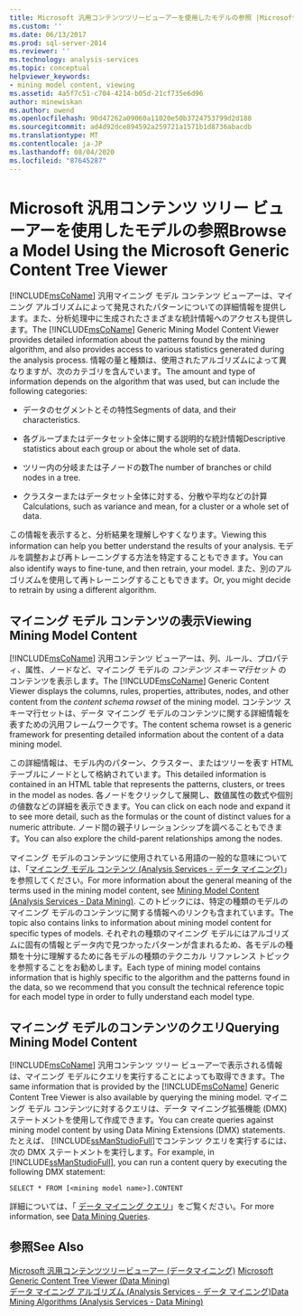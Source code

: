 ```yaml
---
title: Microsoft 汎用コンテンツツリービューアーを使用したモデルの参照 |Microsoft Docs
ms.custom: ''
ms.date: 06/13/2017
ms.prod: sql-server-2014
ms.reviewer: ''
ms.technology: analysis-services
ms.topic: conceptual
helpviewer_keywords:
- mining model content, viewing
ms.assetid: 4a5f7c51-c704-4214-b05d-21cf735e6d96
author: minewiskan
ms.author: owend
ms.openlocfilehash: 90d47262a09060a11020e50b3724753799d2d188
ms.sourcegitcommit: ad4d92dce894592a259721a1571b1d8736abacdb
ms.translationtype: MT
ms.contentlocale: ja-JP
ms.lasthandoff: 08/04/2020
ms.locfileid: "87645287"
---
```

# <a name="browse-a-model-using-the-microsoft-generic-content-tree-viewer"></a><span data-ttu-id="60a86-102">Microsoft 汎用コンテンツ ツリー ビューアーを使用したモデルの参照</span><span class="sxs-lookup"><span data-stu-id="60a86-102">Browse a Model Using the Microsoft Generic Content Tree Viewer</span></span>
  <span data-ttu-id="60a86-103">[!INCLUDE[msCoName](../../includes/msconame-md.md)] 汎用マイニング モデル コンテンツ ビューアーは、マイニング アルゴリズムによって発見されたパターンについての詳細情報を提供します。また、分析処理中に生成されたさまざまな統計情報へのアクセスも提供します。</span><span class="sxs-lookup"><span data-stu-id="60a86-103">The [!INCLUDE[msCoName](../../includes/msconame-md.md)] Generic Mining Model Content Viewer provides detailed information about the patterns found by the mining algorithm, and also provides access to various statistics generated during the analysis process.</span></span> <span data-ttu-id="60a86-104">情報の量と種類は、使用されたアルゴリズムによって異なりますが、次のカテゴリを含んでいます。</span><span class="sxs-lookup"><span data-stu-id="60a86-104">The amount and type of information depends on the algorithm that was used, but can include the following categories:</span></span>  
  
-   <span data-ttu-id="60a86-105">データのセグメントとその特性</span><span class="sxs-lookup"><span data-stu-id="60a86-105">Segments of data, and their characteristics.</span></span>  
  
-   <span data-ttu-id="60a86-106">各グループまたはデータセット全体に関する説明的な統計情報</span><span class="sxs-lookup"><span data-stu-id="60a86-106">Descriptive statistics about each group or about the whole set of data.</span></span>  
  
-   <span data-ttu-id="60a86-107">ツリー内の分岐または子ノードの数</span><span class="sxs-lookup"><span data-stu-id="60a86-107">The number of branches or child nodes in a tree.</span></span>  
  
-   <span data-ttu-id="60a86-108">クラスターまたはデータセット全体に対する、分散や平均などの計算</span><span class="sxs-lookup"><span data-stu-id="60a86-108">Calculations, such as variance and mean, for a cluster or a whole set of data.</span></span>  
  
 <span data-ttu-id="60a86-109">この情報を表示すると、分析結果を理解しやすくなります。</span><span class="sxs-lookup"><span data-stu-id="60a86-109">Viewing this information can help you better understand the results of your analysis.</span></span> <span data-ttu-id="60a86-110">モデルを調整および再トレーニングする方法を特定することもできます。</span><span class="sxs-lookup"><span data-stu-id="60a86-110">You can also identify ways to fine-tune, and then retrain, your model.</span></span> <span data-ttu-id="60a86-111">また、別のアルゴリズムを使用して再トレーニングすることもできます。</span><span class="sxs-lookup"><span data-stu-id="60a86-111">Or, you might decide to retrain by using a different algorithm.</span></span>  
  
## <a name="viewing-mining-model-content"></a><span data-ttu-id="60a86-112">マイニング モデル コンテンツの表示</span><span class="sxs-lookup"><span data-stu-id="60a86-112">Viewing Mining Model Content</span></span>  
 <span data-ttu-id="60a86-113">[!INCLUDE[msCoName](../../includes/msconame-md.md)] 汎用コンテンツ ビューアーは、列、ルール、プロパティ、属性、ノードなど、マイニング モデルの *コンテンツ スキーマ行セット* のコンテンツを表示します。</span><span class="sxs-lookup"><span data-stu-id="60a86-113">The [!INCLUDE[msCoName](../../includes/msconame-md.md)] Generic Content Viewer displays the columns, rules, properties, attributes, nodes, and other content from the *content schema rowset* of the mining model.</span></span> <span data-ttu-id="60a86-114">コンテンツ スキーマ行セットは、データ マイニング モデルのコンテンツに関する詳細情報を表すための汎用フレームワークです。</span><span class="sxs-lookup"><span data-stu-id="60a86-114">The content schema rowset is a generic framework for presenting detailed information about the content of a data mining model.</span></span>  
  
 <span data-ttu-id="60a86-115">この詳細情報は、モデル内のパターン、クラスター、またはツリーを表す HTML テーブルにノードとして格納されています。</span><span class="sxs-lookup"><span data-stu-id="60a86-115">This detailed information is contained in an HTML table that represents the patterns, clusters, or trees in the model as nodes.</span></span> <span data-ttu-id="60a86-116">各ノードをクリックして展開し、数値属性の数式や個別の値数などの詳細を表示できます。</span><span class="sxs-lookup"><span data-stu-id="60a86-116">You can click on each node and expand it to see more detail, such as the formulas or the count of distinct values for a numeric attribute.</span></span> <span data-ttu-id="60a86-117">ノード間の親子リレーションシップを調べることもできます。</span><span class="sxs-lookup"><span data-stu-id="60a86-117">You can also explore the child-parent relationships among the nodes.</span></span>  
  
 <span data-ttu-id="60a86-118">マイニング モデルのコンテンツに使用されている用語の一般的な意味については、「[マイニング モデル コンテンツ (Analysis Services - データ マイニング)](mining-model-content-analysis-services-data-mining.md)」を参照してください。</span><span class="sxs-lookup"><span data-stu-id="60a86-118">For more information about the general meaning of the terms used in the mining model content, see [Mining Model Content &#40;Analysis Services - Data Mining&#41;](mining-model-content-analysis-services-data-mining.md).</span></span> <span data-ttu-id="60a86-119">このトピックには、特定の種類のモデルのマイニング モデルのコンテンツに関する情報へのリンクも含まれています。</span><span class="sxs-lookup"><span data-stu-id="60a86-119">The topic also contains links to information about mining model content for specific types of models.</span></span> <span data-ttu-id="60a86-120">それぞれの種類のマイニング モデルにはアルゴリズムに固有の情報とデータ内で見つかったパターンが含まれるため、各モデルの種類を十分に理解するために各モデルの種類のテクニカル リファレンス トピックを参照することをお勧めします。</span><span class="sxs-lookup"><span data-stu-id="60a86-120">Each type of mining model contains information that is highly specific to the algorithm and the patterns found in the data, so we recommend that you consult the technical reference topic for each model type in order to fully understand each model type.</span></span>  
  
## <a name="querying-mining-model-content"></a><span data-ttu-id="60a86-121">マイニング モデルのコンテンツのクエリ</span><span class="sxs-lookup"><span data-stu-id="60a86-121">Querying Mining Model Content</span></span>  
 <span data-ttu-id="60a86-122">[!INCLUDE[msCoName](../../includes/msconame-md.md)] 汎用コンテンツ ツリー ビューアーで表示される情報は、マイニング モデルにクエリを実行することによっても取得できます。</span><span class="sxs-lookup"><span data-stu-id="60a86-122">The same information that is provided by the [!INCLUDE[msCoName](../../includes/msconame-md.md)] Generic Content Tree Viewer is also available by querying the mining model.</span></span> <span data-ttu-id="60a86-123">マイニング モデル コンテンツに対するクエリは、データ マイニング拡張機能 (DMX) ステートメントを使用して作成できます。</span><span class="sxs-lookup"><span data-stu-id="60a86-123">You can create queries against mining model content by using Data Mining Extensions (DMX) statements.</span></span> <span data-ttu-id="60a86-124">たとえば、 [!INCLUDE[ssManStudioFull](../../includes/ssmanstudiofull-md.md)]でコンテンツ クエリを実行するには、次の DMX ステートメントを実行します。</span><span class="sxs-lookup"><span data-stu-id="60a86-124">For example, in [!INCLUDE[ssManStudioFull](../../includes/ssmanstudiofull-md.md)], you can run a content query by executing the following DMX statement:</span></span>  
  
```  
SELECT * FROM [<mining model name>].CONTENT  
```  
  
 <span data-ttu-id="60a86-125">詳細については、「 [データ マイニング クエリ](data-mining-queries.md)」をご覧ください。</span><span class="sxs-lookup"><span data-stu-id="60a86-125">For more information, see [Data Mining Queries](data-mining-queries.md).</span></span>  
  
## <a name="see-also"></a><span data-ttu-id="60a86-126">参照</span><span class="sxs-lookup"><span data-stu-id="60a86-126">See Also</span></span>  
 <span data-ttu-id="60a86-127">[Microsoft 汎用コンテンツツリービューアー &#40;データマイニング&#41;](../microsoft-generic-content-tree-viewer-data-mining.md) </span><span class="sxs-lookup"><span data-stu-id="60a86-127">[Microsoft Generic Content Tree Viewer &#40;Data Mining&#41;](../microsoft-generic-content-tree-viewer-data-mining.md) </span></span>  
 [<span data-ttu-id="60a86-128">データ マイニング アルゴリズム &#40;Analysis Services - データ マイニング&#41;</span><span class="sxs-lookup"><span data-stu-id="60a86-128">Data Mining Algorithms &#40;Analysis Services - Data Mining&#41;</span></span>](data-mining-algorithms-analysis-services-data-mining.md)  
  
  
